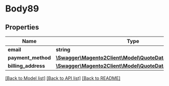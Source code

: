 # Body89

## Properties
Name | Type | Description | Notes
------------ | ------------- | ------------- | -------------
**email** | **string** |  | 
**payment_method** | [**\Swagger\Magento2Client\Model\QuoteDataPaymentInterface**](QuoteDataPaymentInterface.md) |  | 
**billing_address** | [**\Swagger\Magento2Client\Model\QuoteDataAddressInterface**](QuoteDataAddressInterface.md) |  | [optional] 

[[Back to Model list]](../README.md#documentation-for-models) [[Back to API list]](../README.md#documentation-for-api-endpoints) [[Back to README]](../README.md)


